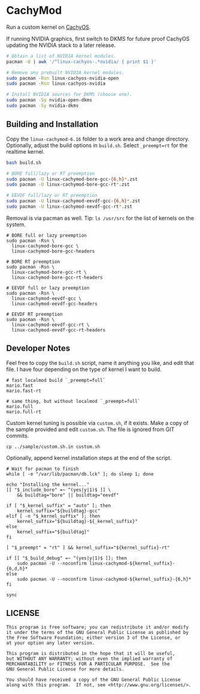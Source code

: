 # CachyMod

Run a custom kernel on [CachyOS](https://cachyos.org/).

If running NVIDIA graphics, first switch to DKMS for future proof CachyOS
updating the NVIDIA stack to a later release.

```bash
# Obtain a list of NVIDIA kernel modules.
pacman -Q | awk '/^linux-cachyos-.*nvidia/ { print $1 }'

# Remove any prebuilt NVIDIA kernel modules.
sudo pacman -Rsn linux-cachyos-nvidia-open
sudo pacman -Rsn linux-cachyos-nvidia

# Install NVIDIA sources for DKMS (choose one).
sudo pacman -Sy nvidia-open-dkms
sudo pacman -Sy nvidia-dkms
```

## Building and Installation

Copy the `linux-cachymod-6.16` folder to a work area and change
directory. Optionally, adjust the build options in `build.sh`.
Select `_preempt=rt` for the realtime kernel.

```bash
bash build.sh

# BORE full/lazy or RT preemption
sudo pacman -U linux-cachymod-bore-gcc-{6,h}*.zst
sudo pacman -U linux-cachymod-bore-gcc-rt*.zst

# EEVDF full/lazy or RT preemption
sudo pacman -U linux-cachymod-eevdf-gcc-{6,h}*.zst
sudo pacman -U linux-cachymod-eevdf-gcc-rt*.zst
```

Removal is via pacman as well.
Tip: `ls /usr/src` for the list of kernels on the system.

```text
# BORE full or lazy preemption
sudo pacman -Rsn \
  linux-cachymod-bore-gcc \
  linux-cachymod-bore-gcc-headers

# BORE RT preemption
sudo pacman -Rsn \
  linux-cachymod-bore-gcc-rt \
  linux-cachymod-bore-gcc-rt-headers

# EEVDF full or lazy preemption
sudo pacman -Rsn \
  linux-cachymod-eevdf-gcc \
  linux-cachymod-eevdf-gcc-headers

# EEVDF RT preemption
sudo pacman -Rsn \
  linux-cachymod-eevdf-gcc-rt \
  linux-cachymod-eevdf-gcc-rt-headers
```

## Developer Notes

Feel free to copy the `build.sh` script, name it anything
you like, and edit that file. I have four depending on the
type of kernel I want to build.

```text
# fast localmod build `_preempt=full`
mario.fast
mario.fast-rt

# same thing, but without localmod `_preempt=full`
mario.full
mario.full-rt
```

Custom kernel tuning is possible via `custom.sh`, if it exists.
Make a copy of the sample provided and edit `custom.sh`. The file
is ignored from GIT commits.

```text
cp ../sample/custom.sh.in custom.sh
```

Optionally, append kernel installation steps at the end of the script.

```text
# Wait for pacman to finish
while [ -e "/var/lib/pacman/db.lck" ]; do sleep 1; done

echo "Installing the kernel..."
[[ "$_include_bore" =~ ^(yes|y|1)$ ]] \
    && buildtag="bore" || buildtag="eevdf"

if [ "$_kernel_suffix" = "auto" ]; then
    kernel_suffix="${buildtag}-gcc"
elif [ -n "$_kernel_suffix" ]; then
    kernel_suffix="${buildtag}-${_kernel_suffix}"
else
    kernel_suffix="${buildtag}"
fi

[ "$_preempt" = "rt" ] && kernel_suffix="${kernel_suffix}-rt"

if [[ "$_build_debug" =~ ^(yes|y|1)$ ]]; then
    sudo pacman -U --noconfirm linux-cachymod-${kernel_suffix}-{6,d,h}*
else
    sudo pacman -U --noconfirm linux-cachymod-${kernel_suffix}-{6,h}*
fi

sync
```

## LICENSE

```text
This program is free software; you can redistribute it and/or modify
it under the terms of the GNU General Public License as published by
the Free Software Foundation; either version 3 of the License, or
at your option any later version.

This program is distributed in the hope that it will be useful,
but WITHOUT ANY WARRANTY; without even the implied warranty of
MERCHANTABILITY or FITNESS FOR A PARTICULAR PURPOSE.  See the
GNU General Public License for more details.

You should have received a copy of the GNU General Public License
along with this program.  If not, see <http://www.gnu.org/licenses/>.
```

